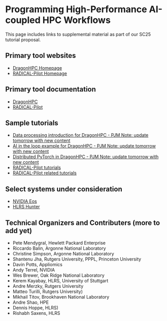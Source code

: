 # Programming High-Performance AI-coupled HPC Workflows
This page includes links to supplemental material as part of our SC25 tutorial proposal.

## Primary tool websites
* [DragonHPC Homepage](http://dragonhpc.org)
* [RADICAL-Pilot Homepage](https://radical-cybertools.github.io/radical-pilot/index.html)

## Primary tool documentation
* [DragonHPC](https://dragonhpc.github.io/dragon/doc/_build/html/index.html)
* [RADICAL-Pilot](https://radicalpilot.readthedocs.io/en/stable/)

## Sample tutorials
* [Data processing introduction for DragonHPC - PJM Note: update tomorrow with new content](https://dragonhpc.github.io/dragon/doc/_build/html/uses/data_processing.html)
* [AI in the loop example for DragonHPC - PJM Note: update tomorrow with new content](https://dragonhpc.github.io/dragon/doc/_build/html/cbook/ai-in-the-loop.html)
* [Distributed PyTorch in DragonHPC - PJM Note: update tomorrow with new content](https://dragonhpc.github.io/dragon/doc/_build/html/uses/distributed_training.html)
* [RADICAL-Pilot tutorials](https://github.com/radical-cybertools/tutorials)
* [RADICAL-Pilot related tutorials](https://github.com/radical-cybertools/tutorials/wiki)

## Select systems under consideration
* [NVIDIA Eos](https://blogs.nvidia.com/blog/eos/)
* [HLRS Hunter](https://www.hlrs.de/solutions/systems/hunter)

## Technical Organizers and Contributers (more to add yet)
* Pete Mendygral, Hewlett Packard Enterprise
* Riccardo Balin, Argonne National Laboratory
* Christine Simpson, Argonne National Laboratory
* Shantenu Jha, Rutgers University, PPPL, Princeton University
* Davin Potts, Appliomics
* Andy Terrel, NVIDIA
* Wes Brewer, Oak Ridge National Laboratory
* Kerem Kayabay, HLRS, University of Stuttgart
* Andre Merzky, Rutgers University
* Matteo Turilli, Rutgers University)
* Mikhail Titov, Brookhaven National Laboratory
* Andre Shao, HPE
* Dennis Hoppe, HLRS)
* Rishabh Saxens, HLRS
